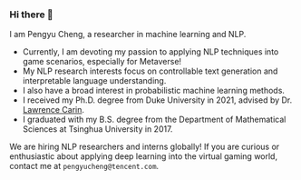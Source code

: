 ### Hi there 👋

<!--
**Linear95/Linear95** is a ✨ _special_ ✨ repository because its `README.md` (this file) appears on your GitHub profile.

Here are some ideas to get you started:

- 🔭 I’m currently working on ...
- 🌱 I’m currently learning ...
- 👯 I’m looking to collaborate on ...
- 🤔 I’m looking for help with ...
- 💬 Ask me about ...
- 📫 How to reach me: ...
- 😄 Pronouns: ...
- ⚡ Fun fact: ...
-->


I am Pengyu Cheng, a researcher in machine learning and NLP.
- Currently, I am devoting my passion to applying NLP techniques into game scenarios, especially for Metaverse! 
- My NLP research interests focus on controllable text generation and interpretable language understanding. 
- I also have a broad interest in probabilistic machine learning methods.
- I received my Ph.D. degree from Duke University in 2021, advised by Dr. [Lawrence Carin](http://people.ee.duke.edu/~lcarin/).
- I graduated with my B.S. degree from the Department of Mathematical Sciences at Tsinghua University in 2017.

We are hiring NLP researchers and interns globally! If you are curious or enthusiastic about applying deep learning into the virtual gaming world, contact me at `pengyucheng@tencent.com`.

